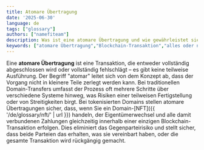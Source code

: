 ```yaml
---
title: Atomare Übertragung
date: '2025-06-30'
language: de
tags: ["glossary"]
authors: ["namefiteam"]
description: Was ist eine atomare Übertragung und wie gewährleistet sie sichere Domain-Transaktionen?
keywords: ["atomare Übertragung","Blockchain-Transaktion","alles oder nichts","sicherer Austausch","Smart Contract"]
---
```


Eine **atomare Übertragung** ist eine Transaktion, die entweder vollständig abgeschlossen wird oder vollständig fehlschlägt – es gibt keine teilweise Ausführung. Der Begriff "atomar" leitet sich von dem Konzept ab, dass der Vorgang nicht in kleinere Teile zerlegt werden kann. Bei traditionellen Domain-Transfers umfasst der Prozess oft mehrere Schritte über verschiedene Systeme hinweg, was Risiken einer teilweisen Fertigstellung oder von Streitigkeiten birgt. Bei tokenisierten Domains stellen atomare Übertragungen sicher, dass, wenn Sie ein Domain-[NFT]({{ '/de/glossary/nft/' | url }}) handeln, der Eigentümerwechsel und alle damit verbundenen Zahlungen gleichzeitig innerhalb einer einzigen Blockchain-Transaktion erfolgen. Dies eliminiert das Gegenparteirisiko und stellt sicher, dass beide Parteien das erhalten, was sie vereinbart haben, oder die gesamte Transaktion wird rückgängig gemacht.